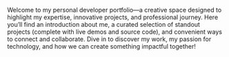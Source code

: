 
Welcome to my personal developer portfolio—a creative space designed to highlight my expertise, innovative projects, and professional journey. Here you’ll find an introduction about me, a curated selection of standout projects (complete with live demos and source code), and convenient ways to connect and collaborate. Dive in to discover my work, my passion for technology, and how we can create something impactful together!
